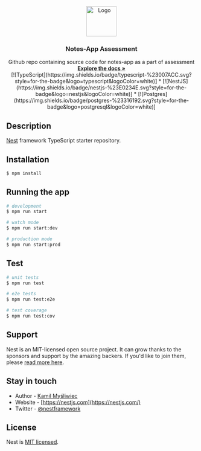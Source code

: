 
<div align="center">
  <a href="https://github.com/JoyalAJohney/Notes-App-Assessment/">
    <img src="[images/logo.png](https://raw.githubusercontent.com/othneildrew/Best-README-Template/master/images/logo.png)" alt="Logo" width="80" height="80">
  </a>

  <h3 align="center">Notes-App Assessment</h3>

  <p align="center">
    Github repo containing source code for notes-app as a part of assessment
    <br />
    <a href="https://github.com/JoyalAJohney/Notes-App-Assessment/"><strong>Explore the docs »</strong></a>
    <br />
    [![TypeScript](https://img.shields.io/badge/typescript-%23007ACC.svg?style=for-the-badge&logo=typescript&logoColor=white)]
    *
    [![NestJS](https://img.shields.io/badge/nestjs-%23E0234E.svg?style=for-the-badge&logo=nestjs&logoColor=white)]
    *
    [![Postgres](https://img.shields.io/badge/postgres-%23316192.svg?style=for-the-badge&logo=postgresql&logoColor=white)]
  </p>
</div>


## Description

[Nest](https://github.com/nestjs/nest) framework TypeScript starter repository.

## Installation

```bash
$ npm install
```

## Running the app

```bash
# development
$ npm run start

# watch mode
$ npm run start:dev

# production mode
$ npm run start:prod
```

## Test

```bash
# unit tests
$ npm run test

# e2e tests
$ npm run test:e2e

# test coverage
$ npm run test:cov
```

## Support

Nest is an MIT-licensed open source project. It can grow thanks to the sponsors and support by the amazing backers. If you'd like to join them, please [read more here](https://docs.nestjs.com/support).

## Stay in touch

- Author - [Kamil Myśliwiec](https://kamilmysliwiec.com)
- Website - [https://nestjs.com](https://nestjs.com/)
- Twitter - [@nestframework](https://twitter.com/nestframework)

## License

Nest is [MIT licensed](LICENSE).
